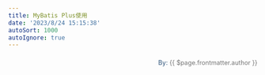```yaml
---
title: MyBatis Plus使用
date: '2023/8/24 15:15:38'
autoSort: 1000
autoIgnore: true
---
```










<div style="float: right;font-size: .9em;line-height: 30px;">
  <div>
     <span style="font-weight: 500;color: #4e6e8e;">By: </span> 
     <span style="font-weight: 400; color: #767676;">{{ $page.frontmatter.author }}   </span>
  </div>
</div>
